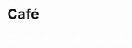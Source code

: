 # Café<!-- {docsify-ignore-all} -->

<big>
<div style="color: white;">
这个人不懒，所以留下了这句话。
<div/>
</big>
